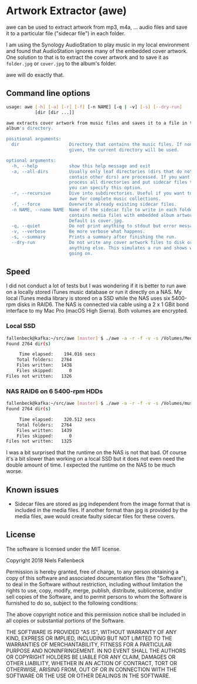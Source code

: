 # Artwork Extractor (awe)

awe can be used to extract artwork from mp3, m4a, ... audio files and save
it to a particular file ("sidecar file") in each folder.

I am using the Synology AudioStation to play music in my local environment
and found that AudioStation ignores many of the embedded cover artwork.
One solution to that is to extract the cover artwork and to save it as
`folder.jpg` or `cover.jpg` to the album's folder.

awe will do exactly that.

## Command line options

```sh
usage: awe [-h] [-a] [-r] [-f] [-n NAME] [-q | -v] [-s] [--dry-run]
           [dir [dir ...]]

awe extracts cover artwork from music files and saves it to a file in the each
album's directory.

positional arguments:
  dir                   Directory that contains the music files. If none
                        given, the current directory will be used.

optional arguments:
  -h, --help            show this help message and exit
  -a, --all-dirs        Usually only leaf directories (dirs that do not
                        contain other dirs) are processed. If you want to
                        process all directories and put sidecar files to it
                        you can specify this option.
  -r, --recursive       Dive into subdirectories. Useful if you want to use
                        awe for complete music collections.
  -f, --force           Overwrite already existing sidecar files.
  -n NAME, --name NAME  Name of the sidecar file to write in each folder that
                        contains media files with embedded album artwork.
                        Default is cover.jpg.
  -q, --quiet           Do not print anything to stdout but error messages.
  -v, --verbose         Be more verbose what happens.
  -s, --summary         Prints a summary after finishing the run.
  --dry-run             Do not write any cover artwork files to disk or change
                        anything else. This simulates a run and shows whats
                        going on.
```

## Speed

I did not conduct a lot of tests but I was wondering if it is better to run
awe on a locally stored iTunes music database or run it directly on a NAS.
My local iTunes media library is stored on a SSD while the NAS uses six
5400-rpm disks in RAID6. The NAS is connected via cable using a 2 x 1 GBit
bond interface to my Mac Pro (macOS High Sierra). Both volumes are encrypted.

### Local SSD
```sh
fallenbeck@kafka:~/src/awe [master] $ ./awe -a -r -f -v -s /Volumes/Media/iTunes/iTunes\ Media/Music/
Found 2764 dir(s)

     Time elapsed:    194.016 secs
    Total folders:   2764
    Files written:   1438
    Files skipped:      0
Files not written:   1326
```

### NAS RAID6 on 6 5400-rpm HDDs
```sh
fallenbeck@kafka:~/src/awe [master] $ ./awe -a -r -f -v -s /Volumes/music/
Found 2764 dir(s)

     Time elapsed:    320.512 secs
    Total folders:   2764
    Files written:   1439
    Files skipped:      0
Files not written:   1325
```

I was a bit surprised that the runtime on the NAS is not that bad. Of course
it's a bit slower than working on a local SSD but it does not even need the
double amount of time. I expected the runtime on the NAS to be much worse.

## Known issues
* Sidecar files are stored as jpg independent from the image format that is
  included in the media files. If another format than jpg is provided by the
  media files, awe would create faulty sidecar files for these covers.

## License

The software is licensed under the MIT license.

Copyright 2018 Niels Fallenbeck

Permission is hereby granted, free of charge, to any person obtaining a copy of this software and associated documentation files (the "Software"), to deal in the Software without restriction, including without limitation the rights to use, copy, modify, merge, publish, distribute, sublicense, and/or sell copies of the Software, and to permit persons to whom the Software is furnished to do so, subject to the following conditions:

The above copyright notice and this permission notice shall be included in all copies or substantial portions of the Software.

THE SOFTWARE IS PROVIDED "AS IS", WITHOUT WARRANTY OF ANY KIND, EXPRESS OR IMPLIED, INCLUDING BUT NOT LIMITED TO THE WARRANTIES OF MERCHANTABILITY, FITNESS FOR A PARTICULAR PURPOSE AND NONINFRINGEMENT. IN NO EVENT SHALL THE AUTHORS OR COPYRIGHT HOLDERS BE LIABLE FOR ANY CLAIM, DAMAGES OR OTHER LIABILITY, WHETHER IN AN ACTION OF CONTRACT, TORT OR OTHERWISE, ARISING FROM, OUT OF OR IN CONNECTION WITH THE SOFTWARE OR THE USE OR OTHER DEALINGS IN THE SOFTWARE.
